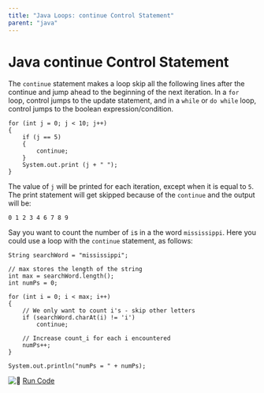 ```yaml
---
title: "Java Loops: continue Control Statement"
parent: "java"
---
```


# Java continue Control Statement

The `continue` statement makes a loop skip all the following lines after the continue and jump ahead to the beginning of the next iteration. In a `for` loop, control jumps to the update statement, and in a `while` or `do while` loop, control jumps to the boolean expression/condition.

    for (int j = 0; j < 10; j++)
    {
        if (j == 5)
        {
            continue;
        }
        System.out.print (j + " ");
    }

The value of `j` will be printed for each iteration, except when it is equal to `5`. The print statement will get skipped because of the `continue` and the output will be:

    0 1 2 3 4 6 7 8 9

Say you want to count the number of `i`s in a the word `mississippi`. Here you could use a loop with the `continue` statement, as follows:

    String searchWord = "mississippi";

    // max stores the length of the string
    int max = searchWord.length();
    int numPs = 0;

    for (int i = 0; i < max; i++)
    {
        // We only want to count i's - skip other letters
        if (searchWord.charAt(i) != 'i')
            continue;

        // Increase count_i for each i encountered
        numPs++;
    }

    System.out.println("numPs = " + numPs);

![:rocket:](//forum.freecodecamp.com/images/emoji/emoji_one/rocket.png?v=2 ":rocket:") [Run Code](https://repl.it/CJZH/0)

